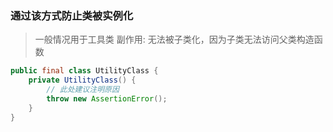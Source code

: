 ### 通过该方式防止类被实例化
> 一般情况用于工具类
> 副作用: 无法被子类化，因为子类无法访问父类构造函数

```java
public final class UtilityClass {
    private UtilityClass() {
        // 此处建议注明原因
        throw new AssertionError();
    }
}
```